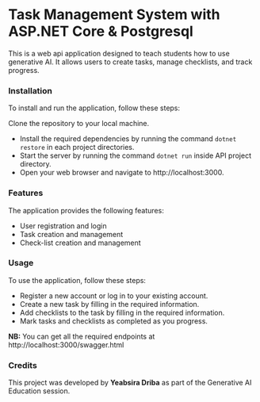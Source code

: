 # Task Management System with ASP.NET Core & Postgresql

This is a web api application designed to teach students how to use generative AI. It allows users to create tasks, manage checklists, and track progress.

### Installation
To install and run the application, follow these steps:

Clone the repository to your local machine.
- Install the required dependencies by running the command `dotnet restore` in each project directories.
- Start the server by running the command `dotnet run` inside API project directory.
- Open your web browser and navigate to http://localhost:3000.


### Features
The application provides the following features:

- User registration and login
- Task creation and management
- Check-list creation and management

### Usage
To use the application, follow these steps:
- Register a new account or log in to your existing account.
- Create a new task by filling in the required information.
- Add checklists to the task by filling in the required information.
- Mark tasks and checklists as completed as you progress.

**NB:** You can get all the required endpoints at http://localhost:3000/swagger.html 

### Credits
This project was developed by **Yeabsira Driba** as part of the Generative AI Education session.